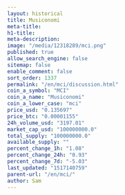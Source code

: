 ```yaml
---
layout: historical
title: Musiconomi
meta-title: 
h1-title: 
meta-description: 
image: "/media/12318289/mci.png"
published: true
allow_search_engine: false
sitemap: false
enable_comment: false
sort_order: 1337
permalink: "/en/mci/discussion.html"
coin_a_symbol: "MCI"
coin_a_name: "Musiconomi"
coin_a_lower_case: "mci"
price_usd: "0.135697"
price_btc: "0.00001155"
24h_volume_usd: "3197.01"
market_cap_usd: "100000000.0"
total_supply: "100000000.0"
available_supply: ""
percent_change_1h: "1.08"
percent_change_24h: "0.93"
percent_change_7d: "-5.03"
last_updated: "1517140759"
parent-url: "/en/mci/"
author: Sam
---
```



